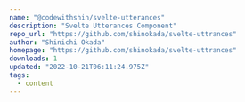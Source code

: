```yaml
---
name: "@codewithshin/svelte-utterances"
description: "Svelte Utterances Component"
repo_url: "https://github.com/shinokada/svelte-uttrances"
author: "Shinichi Okada"
homepage: "https://github.com/shinokada/svelte-uttrances"
downloads: 1
updated: "2022-10-21T06:11:24.975Z"
tags: 
  - content
---
```

